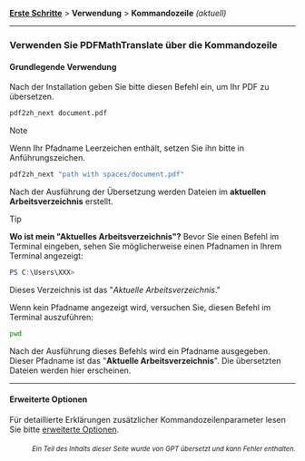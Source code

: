 [**Erste Schritte**](./getting-started.md) > **Verwendung** > **Kommandozeile** _(aktuell)_

---

### Verwenden Sie PDFMathTranslate über die Kommandozeile

#### Grundlegende Verwendung

Nach der Installation geben Sie bitte diesen Befehl ein, um Ihr PDF zu übersetzen.

```bash
pdf2zh_next document.pdf
```

> [!NOTE]
> 
> Wenn Ihr Pfadname Leerzeichen enthält, setzen Sie ihn bitte in Anführungszeichen.
> 
> ```bash
> pdf2zh_next "path with spaces/document.pdf"
> ```

Nach der Ausführung der Übersetzung werden Dateien im **aktuellen Arbeitsverzeichnis** erstellt.

> [!TIP]
> **Wo ist mein "Aktuelles Arbeitsverzeichnis"?**
> Bevor Sie einen Befehl im Terminal eingeben, sehen Sie möglicherweise einen Pfadnamen in Ihrem Terminal angezeigt:
> 
> ```powershell
> PS C:\Users\XXX>
> ```
> 
> Dieses Verzeichnis ist das "*Aktuelle Arbeitsverzeichnis*."
> 
> Wenn kein Pfadname angezeigt wird, versuchen Sie, diesen Befehl im Terminal auszuführen:
> 
> ```bash
> pwd
> ```
> 
> Nach der Ausführung dieses Befehls wird ein Pfadname ausgegeben. Dieser Pfadname ist das "**Aktuelle Arbeitsverzeichnis**". Die übersetzten Dateien werden hier erscheinen.

---

#### Erweiterte Optionen

Für detaillierte Erklärungen zusätzlicher Kommandozeilenparameter lesen Sie bitte [erweiterte Optionen](./../advanced/advanced.md).

<div align="right"> 
<h6><small>Ein Teil des Inhalts dieser Seite wurde von GPT übersetzt und kann Fehler enthalten.</small></h6>